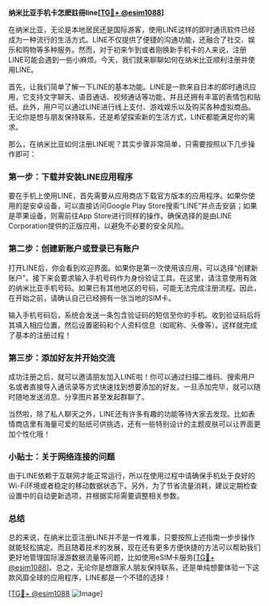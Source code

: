 **纳米比亚手机卡怎麽註冊line[[TG💪+ @esim1088](https://t.me/s/esim1088)]**

在纳米比亚，无论是本地居民还是国际游客，使用LINE这样的即时通讯软件已经成为一种流行的生活方式。LINE不仅提供了便捷的沟通功能，还融合了社交、娱乐和购物等多种服务。然而，对于初来乍到或者刚换新手机卡的人来说，注册LINE可能会遇到一些小麻烦。今天，我们就来聊聊如何在纳米比亚顺利注册并使用LINE。

首先，让我们简单了解一下LINE的基本功能。LINE是一款来自日本的即时通讯应用，它支持文字聊天、语音通话、视频通话等功能，并且还拥有丰富的表情包和贴纸。此外，用户可以通过LINE进行线上支付、游戏娱乐以及购买各种虚拟商品。无论你是想与朋友保持联系，还是希望探索新的生活方式，LINE都能满足你的需求。

那么，在纳米比亚如何注册LINE呢？其实步骤非常简单，只需要按照以下几步操作即可：

### 第一步：下载并安装LINE应用程序

要在手机上使用LINE，首先需要从应用商店下载官方版本的应用程序。如果你使用的是安卓设备，可以直接访问Google Play Store搜索“LINE”并点击安装；如果是苹果设备，则需前往App Store进行同样的操作。确保选择的是由LINE Corporation提供的正版应用，以避免不必要的安全风险。

### 第二步：创建新账户或登录已有账户

打开LINE后，你会看到欢迎界面。如果你是第一次使用该应用，可以选择“创建新账户”。接下来会要求输入手机号码作为身份验证工具。在这里，请注意使用有效的纳米比亚手机号码。如果已有其他地区的号码，可能无法完成注册流程。因此，在开始之前，请确认自己已经拥有一张当地的SIM卡。

输入手机号码后，系统会发送一条包含验证码的短信至你的手机。收到验证码后将其填入相应位置，然后设置密码和个人资料信息（如昵称、头像等）。这样就完成了基本的注册过程！

### 第三步：添加好友并开始交流

成功注册之后，就可以邀请朋友加入LINE啦！你可以通过扫描二维码、搜索用户名或者直接导入通讯录等方式快速找到想要添加的好友。一旦添加完毕，就可以随时随地发送消息、分享图片甚至发起群聊了。

当然啦，除了私人聊天之外，LINE还有许多有趣的功能等待大家去发现。比如表情商店里有海量可爱的贴纸可供挑选，还有一些特别设计的主题皮肤可以让界面更加个性化哦！

### 小贴士：关于网络连接的问题

由于LINE依赖于互联网才能正常运行，所以在使用过程中请确保手机处于良好的Wi-Fi环境或者稳定的移动数据状态下。另外，为了节省流量消耗，建议定期检查设置中的自动更新选项，并根据实际需要调整相关参数。

### 总结

总的来说，在纳米比亚注册LINE并不是一件难事，只要按照上述指南一步步操作就能轻松搞定。而且随着技术的发展，现在还有更多方便快捷的方法可以帮助我们更好地管理国际漫游数据流量等问题，比如使用eSIM卡服务[[TG💪+ @esim1088](https://t.me/s/esim1088)]。总之，无论你是想跟家人朋友保持联系，还是单纯想要体验一下这款风靡全球的应用程序，LINE都是一个不错的选择！

[[TG💪+ @esim1088](https://t.me/s/esim1088) ![Image](https://i.postimg.cc/4NQfJmqS/Snipaste-2025-05-13-00-14-12.png)]